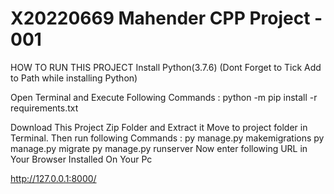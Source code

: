 # X20220669 Mahender CPP Project - 001

HOW TO RUN THIS PROJECT
Install Python(3.7.6) (Dont Forget to Tick Add to Path while installing Python)

Open Terminal and Execute Following Commands :
python -m pip install -r requirements.txt

Download This Project Zip Folder and Extract it
Move to project folder in Terminal. Then run following Commands :
py manage.py makemigrations
py manage.py migrate
py manage.py runserver
Now enter following URL in Your Browser Installed On Your Pc

http://127.0.0.1:8000/



